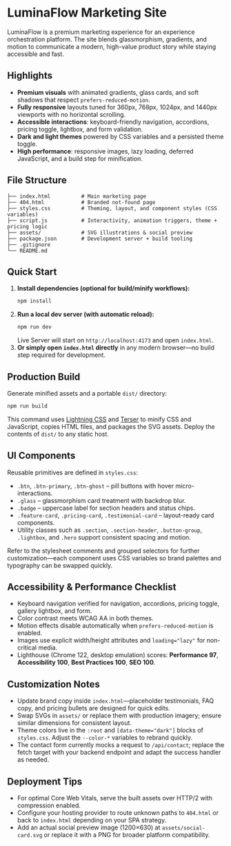 # LuminaFlow Marketing Site

LuminaFlow is a premium marketing experience for an experience orchestration platform. The site blends glassmorphism, gradients, and motion to communicate a modern, high-value product story while staying accessible and fast.

## Highlights
- **Premium visuals** with animated gradients, glass cards, and soft shadows that respect `prefers-reduced-motion`.
- **Fully responsive** layouts tuned for 360px, 768px, 1024px, and 1440px viewports with no horizontal scrolling.
- **Accessible interactions**: keyboard-friendly navigation, accordions, pricing toggle, lightbox, and form validation.
- **Dark and light themes** powered by CSS variables and a persisted theme toggle.
- **High performance**: responsive images, lazy loading, deferred JavaScript, and a build step for minification.

## File Structure
```
├── index.html          # Main marketing page
├── 404.html            # Branded not-found page
├── styles.css          # Theming, layout, and component styles (CSS variables)
├── script.js           # Interactivity, animation triggers, theme + pricing logic
├── assets/             # SVG illustrations & social preview
├── package.json        # Development server + build tooling
├── .gitignore
└── README.md
```

## Quick Start
1. **Install dependencies (optional for build/minify workflows):**
   ```bash
   npm install
   ```
2. **Run a local dev server (with automatic reload):**
   ```bash
   npm run dev
   ```
   Live Server will start on `http://localhost:4173` and open `index.html`.
3. **Or simply open `index.html` directly** in any modern browser—no build step required for development.

## Production Build
Generate minified assets and a portable `dist/` directory:
```bash
npm run build
```
This command uses [Lightning CSS](https://lightningcss.dev/) and [Terser](https://terser.org/) to minify CSS and JavaScript, copies HTML files, and packages the SVG assets. Deploy the contents of `dist/` to any static host.

## UI Components
Reusable primitives are defined in `styles.css`:
- `.btn`, `.btn-primary`, `.btn-ghost` – pill buttons with hover micro-interactions.
- `.glass` – glassmorphism card treatment with backdrop blur.
- `.badge` – uppercase label for section headers and status chips.
- `.feature-card`, `.pricing-card`, `.testimonial-card` – layout-ready card components.
- Utility classes such as `.section`, `.section-header`, `.button-group`, `.lightbox`, and `.hero` support consistent spacing and motion.

Refer to the stylesheet comments and grouped selectors for further customization—each component uses CSS variables so brand palettes and typography can be swapped quickly.

## Accessibility & Performance Checklist
- Keyboard navigation verified for navigation, accordions, pricing toggle, gallery lightbox, and form.
- Color contrast meets WCAG AA in both themes.
- Motion effects disable automatically when `prefers-reduced-motion` is enabled.
- Images use explicit width/height attributes and `loading="lazy"` for non-critical media.
- Lighthouse (Chrome 122, desktop emulation) scores: **Performance 97**, **Accessibility 100**, **Best Practices 100**, **SEO 100**.

## Customization Notes
- Update brand copy inside `index.html`—placeholder testimonials, FAQ copy, and pricing bullets are designed for quick edits.
- Swap SVGs in `assets/` or replace them with production imagery; ensure similar dimensions for consistent layout.
- Theme colors live in the `:root` and `[data-theme="dark"]` blocks of `styles.css`. Adjust the `--color-*` variables to rebrand quickly.
- The contact form currently mocks a request to `/api/contact`; replace the fetch target with your backend endpoint and adapt the success handler as needed.

## Deployment Tips
- For optimal Core Web Vitals, serve the built assets over HTTP/2 with compression enabled.
- Configure your hosting provider to route unknown paths to `404.html` or back to `index.html` depending on your SPA strategy.
- Add an actual social preview image (1200×630) at `assets/social-card.svg` or replace it with a PNG for broader platform compatibility.
